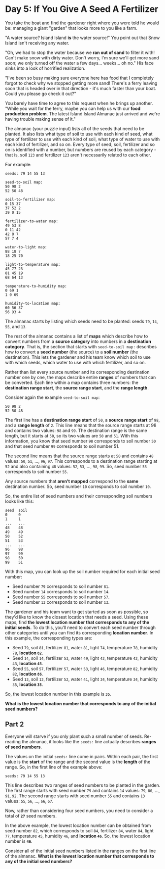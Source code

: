 # Day 5: If You Give A Seed A Fertilizer

You take the boat and find the gardener right where you were told he would be: managing a giant "garden" that looks more to you like a farm.

"A water source? Island Island **is** the water source!" You point out that Snow Island isn't receiving any water.

"Oh, we had to stop the water because we **ran out of sand** to filter it with! Can't make snow with dirty water. Don't worry, I'm sure we'll get more sand soon; we only turned off the water a few days... weeks... oh no." His face sinks into a look of horrified realization.

"I've been so busy making sure everyone here has food that I completely forgot to check why we stopped getting more sand! There's a ferry leaving soon that is headed over in that direction - it's much faster than your boat. Could you please go check it out?"

You barely have time to agree to this request when he brings up another. "While you wait for the ferry, maybe you can help us with our **food production problem**. The latest Island Island Almanac just arrived and we're having trouble making sense of it."

The almanac (your puzzle input) lists all of the seeds that need to be planted. It also lists what type of soil to use with each kind of seed, what type of fertilizer to use with each kind of soil, what type of water to use with each kind of fertilizer, and so on. Every type of seed, soil, fertilizer and so on is identified with a number, but numbers are reused by each category - that is, soil `123` and fertilizer `123` aren't necessarily related to each other.

For example:

```
seeds: 79 14 55 13

seed-to-soil map:
50 98 2
52 50 48

soil-to-fertilizer map:
0 15 37
37 52 2
39 0 15

fertilizer-to-water map:
49 53 8
0 11 42
42 0 7
57 7 4

water-to-light map:
88 18 7
18 25 70

light-to-temperature map:
45 77 23
81 45 19
68 64 13

temperature-to-humidity map:
0 69 1
1 0 69

humidity-to-location map:
60 56 37
56 93 4
```

The almanac starts by listing which seeds need to be planted: seeds `79`, `14`, `55`, and `13`.

The rest of the almanac contains a list of **maps** which describe how to convert numbers from a **source category** into numbers in a **destination category**. That is, the section that starts with `seed-to-soil map:` describes how to convert a **seed number** (the source) to a **soil number** (the destination). This lets the gardener and his team know which soil to use with which seeds, which water to use with which fertilizer, and so on.

Rather than list every source number and its corresponding destination number one by one, the maps describe entire **ranges** of numbers that can be converted. Each line within a map contains three numbers: the **destination range start**, the **source range start**, and the **range length**.

Consider again the example `seed-to-soil map`:

```
50 98 2
52 50 48
```

The first line has a **destination range start** of `50`, a **source range start** of `98`, and a **range length** of `2`. This line means that the source range starts at 98 and contains two values: `98` and `99`. The destination range is the same length, but it starts at `50`, so its two values are `50` and `51`. With this information, you know that seed number `98` corresponds to soil number `50` and that seed number `99` corresponds to soil number 51.

The second line means that the source range starts at `50` and contains `48` values: `50`, `51`, ..., `96`, `97`. This corresponds to a destination range starting at `52` and also containing `48` values: `52`, `53`, ..., `98`, `99`. So, seed number `53` corresponds to soil number `55`.

Any source numbers that **aren't mapped** correspond to the **same** destination number. So, seed number `10` corresponds to soil number `10`.

So, the entire list of seed numbers and their corresponding soil numbers looks like this:

```
seed  soil
0     0
1     1
...   ...
48    48
49    49
50    52
51    53
...   ...
96    98
97    99
98    50
99    51
```

With this map, you can look up the soil number required for each initial seed number:

- Seed number `79` corresponds to soil number `81`.
- Seed number `14` corresponds to soil number `14`.
- Seed number `55` corresponds to soil number `57`.
- Seed number `13` corresponds to soil number `13`.

The gardener and his team want to get started as soon as possible, so they'd like to know the closest location that needs a seed. Using these maps, find **the lowest location number that corresponds to any of the initial seeds**. To do this, you'll need to convert each seed number through other categories until you can find its corresponding **location number**. In this example, the corresponding types are:

- Seed `79`, soil `81`, fertilizer `81`, water `81`, light `74`, temperature `78`, humidity `78`, **location `82`**.
- Seed `14`, soil `14`, fertilizer `53`, water `49`, light `42`, temperature `42`, humidity `43`, **location `43`**.
- Seed `55`, soil `57`, fertilizer `57`, water `53`, light `46`, temperature `82`, humidity `82`, **location `86`**.
- Seed `13`, soil `13`, fertilizer `52`, water `41`, light `34`, temperature `34`, humidity `35`, **location `35`**.

So, the lowest location number in this example is **`35`**.

**What is the lowest location number that corresponds to any of the initial seed numbers?**

## Part 2

Everyone will starve if you only plant such a small number of seeds. Re-reading the almanac, it looks like the `seeds:` line actually describes **ranges of seed numbers**.

The values on the initial `seeds:` line come in pairs. Within each pair, the first value is the **start** of the range and the second value is the **length** of the range. So, in the first line of the example above:

`seeds: 79 14 55 13`

This line describes two ranges of seed numbers to be planted in the garden. The first range starts with seed number `79` and contains `14` values: `79`, `80`, ..., `91`, `92`. The second range starts with seed number `55` and contains `13` values: `55`, `56`, ..., `66`, `67`.

Now, rather than considering four seed numbers, you need to consider a total of **`27`** seed numbers.

In the above example, the lowest location number can be obtained from seed number `82`, which corresponds to soil `84`, fertilizer `84`, water `84`, light `77`, temperature `45`, humidity `46`, and **location `46`**. So, the lowest location number is **`46`**.

Consider all of the initial seed numbers listed in the ranges on the first line of the almanac. **What is the lowest location number that corresponds to any of the initial seed numbers?**
